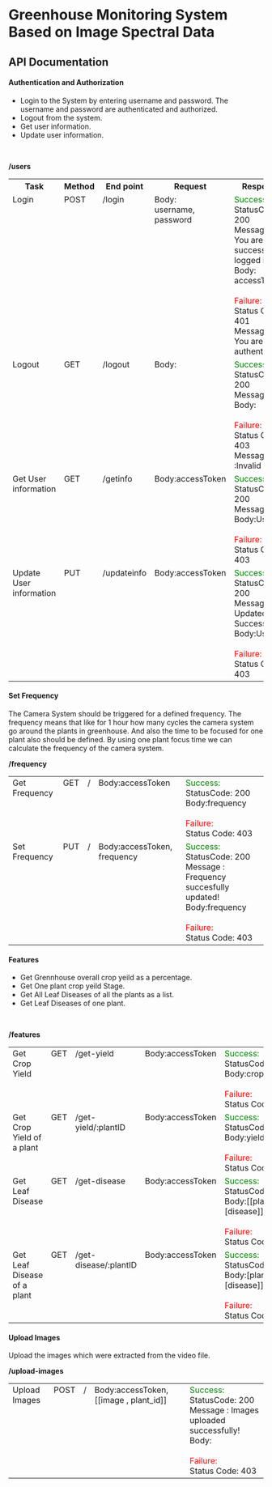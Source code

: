 # Greenhouse Monitoring System Based on Image Spectral Data
## API Documentation
#### Authentication and Authorization
- Login to the System by entering username and password. The username and password are authenticated and authorized.
- Logout from the system.
- Get user information.
- Update user information.
<br>

**/users**
<table>

<tr>
<th>Task</th>
<th>Method</th>
<th>End point</th>
<th>Request</th>
<th>Response</th>
</tr>

<tr>
<td valign="top">Login</td>
<td valign="top">POST</td>
<td valign="top">/login</td>
<td valign="top">Body:<br>username, password</td>
<td valign="top"><span style="color:green">Success:</span><br>StatusCode: 200<br>Message : You are successfully logged in!
<br>Body: accessToken<br>
<br><span style="color:red">Failure:</span><br>Status Code: 401<br>Message : You are not authenticated!
</td>
</tr>

<tr>
<td valign="top">Logout</td>
<td valign="top">GET</td>
<td valign="top">/logout</td>
<td valign="top">Body: </td>
<td valign="top"><span style="color:green">Success:</span><br>StatusCode: 200<br>Message : <br>Body: <br>
<br><span style="color:red">Failure:</span><br>Status Code: 403<br>Message :Invalid inputs</td>
</tr>

<tr>
<td valign="top">Get User information</td>
<td valign="top">GET</td>
<td valign="top">/getinfo</td>
<td valign="top">Body:accessToken</td>
<td valign="top"><span style="color:green">Success:</span><br>StatusCode: 200<br>Message : <br>Body:User<br>
<br><span style="color:red">Failure:</span><br>Status Code: 403</td>
</tr>

<tr>
<td valign="top">Update User information</td>
<td valign="top">PUT</td>
<td valign="top">/updateinfo</td>
<td valign="top">Body:accessToken</td>
<td valign="top"><span style="color:green">Success:</span><br>StatusCode: 200<br>Message : Updated Successfully<br>Body:User<br>
<br><span style="color:red">Failure:</span><br>Status Code: 403</td>
</tr>

</table>  

#### Set Frequency
The Camera System should be triggered for a defined frequency. The frequency means that like for 1 hour how many cycles the camera system go around the plants in greenhouse. And also the time to be focused for one plant also should be defined. By using one plant focus time we can calculate the frequency of the camera system.
<br>

**/frequency**

<table>

<tr>
<td valign="top">Get Frequency </td>
<td valign="top">GET</td>
<td valign="top">/</td>
<td valign="top">Body:accessToken</td>
<td valign="top"><span style="color:green">Success:</span><br>StatusCode: 200 <br>
  Body:frequency <br>
<br><span style="color:red">Failure:</span><br>Status Code: 403</td>
</tr>  

<tr>
<td valign="top">Set Frequency </td>
<td valign="top">PUT</td>
<td valign="top">/</td>
<td valign="top">Body:accessToken, frequency</td>
<td valign="top"><span style="color:green">Success:</span><br>StatusCode: 200<br>Message : Frequency succesfully updated! <br>Body:frequency<br>
<br><span style="color:red">Failure:</span><br>Status Code: 403</td>
</tr>

</table>


#### Features
- Get Grennhouse overall crop yeild as a percentage.
- Get One plant crop yeild Stage.
- Get All Leaf Diseases of all the plants as a list.
- Get Leaf Diseases of one plant.
<br>

**/features**

<table>

<tr>
<td valign="top">Get Crop Yield</td>
<td valign="top">GET</td>
<td valign="top">/get-yield</td>
<td valign="top">Body:accessToken </td>
<td valign="top"><span style="color:green">Success:</span><br>StatusCode: 200 <br>Body:crop_yield% <br>
<br><span style="color:red">Failure:</span><br>Status Code: 403</td>
</tr>
  
<tr>
<td valign="top">Get Crop Yield of a plant</td>
<td valign="top">GET</td>
<td valign="top">/get-yield/:plantID</td>
<td valign="top">Body:accessToken </td>
<td valign="top"><span style="color:green">Success:</span><br>StatusCode: 200 <br>Body:yield<br>
<br><span style="color:red">Failure:</span><br>Status Code: 403</td>
</tr>
  
<tr>
<td valign="top">Get Leaf Disease</td>
<td valign="top">GET</td>
<td valign="top">/get-disease</td>
<td valign="top">Body:accessToken </td>
<td valign="top"><span style="color:green">Success:</span><br>StatusCode: 200 <br>Body:[[plantID, [disease]]] <br>
<br><span style="color:red">Failure:</span><br>Status Code: 403</td>
</tr>
  
<tr>
<td valign="top">Get Leaf Disease of a plant</td>
<td valign="top">GET</td>
<td valign="top">/get-disease/:plantID</td>
<td valign="top">Body:accessToken </td>
<td valign="top"><span style="color:green">Success:</span><br>StatusCode: 200 <br>Body:[plantID, [disease]] <br>
<br><span style="color:red">Failure:</span><br>Status Code: 403</td>
</tr>

</table>


#### Upload Images
Upload the images which were extracted from the video file.
<br>

**/upload-images**

<table>

<tr>
<td valign="top">Upload Images</td>
<td valign="top">POST</td>
<td valign="top">/</td>
<td valign="top">Body:accessToken, [[image , plant_id]]</td>
<td valign="top"><span style="color:green">Success:</span><br>StatusCode: 200<br>Message : Images uploaded successfully! <br>Body:<br>
<br><span style="color:red">Failure:</span><br>Status Code: 403</td>
</tr>

</table>

